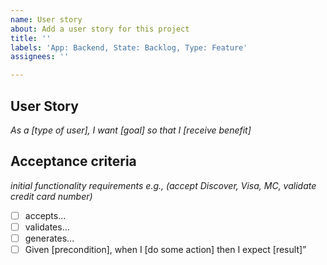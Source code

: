 ```yaml
---
name: User story
about: Add a user story for this project
title: ''
labels: 'App: Backend, State: Backlog, Type: Feature'
assignees: ''

---
```


## User Story
*As a [type of user], I want [goal] so that I [receive benefit]*

## Acceptance criteria
*initial functionality requirements e.g., (accept Discover, Visa, MC, validate credit card number)*
- [ ] accepts...
- [ ] validates...
- [ ] generates...
- [ ] Given [precondition], when I [do some action] then I expect [result]”
